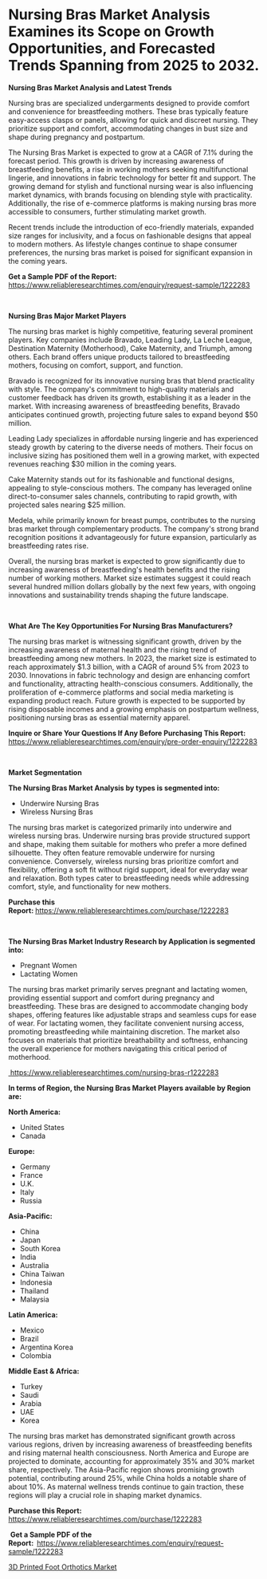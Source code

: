 <p><h1>Nursing Bras Market Analysis Examines its Scope on Growth Opportunities, and Forecasted Trends Spanning from 2025 to 2032.</h1></p><p><strong>Nursing Bras Market Analysis and Latest Trends</strong></p>
<p><p>Nursing bras are specialized undergarments designed to provide comfort and convenience for breastfeeding mothers. These bras typically feature easy-access clasps or panels, allowing for quick and discreet nursing. They prioritize support and comfort, accommodating changes in bust size and shape during pregnancy and postpartum. </p><p>The Nursing Bras Market is expected to grow at a CAGR of 7.1% during the forecast period. This growth is driven by increasing awareness of breastfeeding benefits, a rise in working mothers seeking multifunctional lingerie, and innovations in fabric technology for better fit and support. The growing demand for stylish and functional nursing wear is also influencing market dynamics, with brands focusing on blending style with practicality. Additionally, the rise of e-commerce platforms is making nursing bras more accessible to consumers, further stimulating market growth. </p><p>Recent trends include the introduction of eco-friendly materials, expanded size ranges for inclusivity, and a focus on fashionable designs that appeal to modern mothers. As lifestyle changes continue to shape consumer preferences, the nursing bras market is poised for significant expansion in the coming years.</p></p>
<p><strong>Get a Sample PDF of the Report:&nbsp;</strong> <a href="https://www.reliableresearchtimes.com/enquiry/request-sample/1222283?utm_campaign=3444&utm_medium=2&utm_source=Github&utm_content=ia&utm_term=05042025&utm_id=nursing-bras">https://www.reliableresearchtimes.com/enquiry/request-sample/1222283</a></p>
<p>&nbsp;</p>
<p><strong>Nursing Bras Major Market Players</strong></p>
<p><p>The nursing bras market is highly competitive, featuring several prominent players. Key companies include Bravado, Leading Lady, La Leche League, Destination Maternity (Motherhood), Cake Maternity, and Triumph, among others. Each brand offers unique products tailored to breastfeeding mothers, focusing on comfort, support, and function.</p><p>Bravado is recognized for its innovative nursing bras that blend practicality with style. The company's commitment to high-quality materials and customer feedback has driven its growth, establishing it as a leader in the market. With increasing awareness of breastfeeding benefits, Bravado anticipates continued growth, projecting future sales to expand beyond $50 million.</p><p>Leading Lady specializes in affordable nursing lingerie and has experienced steady growth by catering to the diverse needs of mothers. Their focus on inclusive sizing has positioned them well in a growing market, with expected revenues reaching $30 million in the coming years.</p><p>Cake Maternity stands out for its fashionable and functional designs, appealing to style-conscious mothers. The company has leveraged online direct-to-consumer sales channels, contributing to rapid growth, with projected sales nearing $25 million.</p><p>Medela, while primarily known for breast pumps, contributes to the nursing bras market through complementary products. The company's strong brand recognition positions it advantageously for future expansion, particularly as breastfeeding rates rise.</p><p>Overall, the nursing bras market is expected to grow significantly due to increasing awareness of breastfeeding's health benefits and the rising number of working mothers. Market size estimates suggest it could reach several hundred million dollars globally by the next few years, with ongoing innovations and sustainability trends shaping the future landscape.</p></p>
<p>&nbsp;</p>
<p><strong>What Are The Key Opportunities For Nursing Bras Manufacturers?</strong></p>
<p><p>The nursing bras market is witnessing significant growth, driven by the increasing awareness of maternal health and the rising trend of breastfeeding among new mothers. In 2023, the market size is estimated to reach approximately $1.3 billion, with a CAGR of around 5% from 2023 to 2030. Innovations in fabric technology and design are enhancing comfort and functionality, attracting health-conscious consumers. Additionally, the proliferation of e-commerce platforms and social media marketing is expanding product reach. Future growth is expected to be supported by rising disposable incomes and a growing emphasis on postpartum wellness, positioning nursing bras as essential maternity apparel.</p></p>
<p><strong>Inquire or Share Your Questions If Any Before Purchasing This Report:</strong> <a href="https://www.reliableresearchtimes.com/enquiry/pre-order-enquiry/1222283?utm_campaign=3444&utm_medium=2&utm_source=Github&utm_content=ia&utm_term=05042025&utm_id=nursing-bras">https://www.reliableresearchtimes.com/enquiry/pre-order-enquiry/1222283</a></p>
<p>&nbsp;</p>
<p><strong>Market Segmentation</strong></p>
<p><strong>The Nursing Bras Market Analysis by types is segmented into:</strong></p>
<p><ul><li>Underwire Nursing Bras</li><li>Wireless Nursing Bras</li></ul></p>
<p><p>The nursing bras market is categorized primarily into underwire and wireless nursing bras. Underwire nursing bras provide structured support and shape, making them suitable for mothers who prefer a more defined silhouette. They often feature removable underwire for nursing convenience. Conversely, wireless nursing bras prioritize comfort and flexibility, offering a soft fit without rigid support, ideal for everyday wear and relaxation. Both types cater to breastfeeding needs while addressing comfort, style, and functionality for new mothers.</p></p>
<p><strong>Purchase this Report:&nbsp;</strong><a href="https://www.reliableresearchtimes.com/purchase/1222283?utm_campaign=3444&utm_medium=2&utm_source=Github&utm_content=ia&utm_term=05042025&utm_id=nursing-bras">https://www.reliableresearchtimes.com/purchase/1222283</a></p>
<p>&nbsp;</p>
<p><strong>The Nursing Bras Market Industry Research by Application is segmented into:</strong></p>
<p><ul><li>Pregnant Women</li><li>Lactating Women</li></ul></p>
<p><p>The nursing bras market primarily serves pregnant and lactating women, providing essential support and comfort during pregnancy and breastfeeding. These bras are designed to accommodate changing body shapes, offering features like adjustable straps and seamless cups for ease of wear. For lactating women, they facilitate convenient nursing access, promoting breastfeeding while maintaining discretion. The market also focuses on materials that prioritize breathability and softness, enhancing the overall experience for mothers navigating this critical period of motherhood.</p></p>
<p><a href="https://www.reliableresearchtimes.com/nursing-bras-r1222283?utm_campaign=3444&utm_medium=2&utm_source=Github&utm_content=ia&utm_term=05042025&utm_id=nursing-bras">&nbsp;https://www.reliableresearchtimes.com/nursing-bras-r1222283</a></p>
<p><strong>In terms of Region, the Nursing Bras Market Players available by Region are:</strong></p>
<p>
    <p> <strong> North America: </strong>
        <ul>
            <li>United States</li>
            <li>Canada</li>
        </ul>
        </p> 
    <p> <strong> Europe: </strong>
        <ul>
            <li>Germany</li>
            <li>France</li>
            <li>U.K.</li>
            <li>Italy</li>
            <li>Russia</li>
        </ul>
        </p> 
    <p> <strong> Asia-Pacific: </strong>
        <ul>
            <li>China</li>
            <li>Japan</li>
            <li>South Korea</li>
            <li>India</li>
            <li>Australia</li>
            <li>China Taiwan</li>
            <li>Indonesia</li>
            <li>Thailand</li>
            <li>Malaysia</li>
        </ul>
        </p> 
    <p> <strong> Latin America: </strong>
        <ul>
            <li>Mexico</li>
            <li>Brazil</li>
            <li>Argentina Korea</li>
            <li>Colombia</li>
        </ul>
        </p> 
    <p> <strong> Middle East & Africa: </strong>
        <ul>
            <li>Turkey</li>
            <li>Saudi</li>
            <li>Arabia</li>
            <li>UAE</li>
            <li>Korea</li>
        </ul>
    </p>
    </p>
<p><p>The nursing bras market has demonstrated significant growth across various regions, driven by increasing awareness of breastfeeding benefits and rising maternal health consciousness. North America and Europe are projected to dominate, accounting for approximately 35% and 30% market share, respectively. The Asia-Pacific region shows promising growth potential, contributing around 25%, while China holds a notable share of about 10%. As maternal wellness trends continue to gain traction, these regions will play a crucial role in shaping market dynamics.</p></p>
<p><strong>Purchase this Report: </strong><a href="https://www.reliableresearchtimes.com/purchase/1222283?utm_campaign=3444&utm_medium=2&utm_source=Github&utm_content=ia&utm_term=05042025&utm_id=nursing-bras">https://www.reliableresearchtimes.com/purchase/1222283</a></p>
<p>&nbsp;<strong>Get a Sample PDF of the Report:&nbsp;&nbsp;</strong><a href="https://www.reliableresearchtimes.com/enquiry/request-sample/1222283?utm_campaign=3444&utm_medium=2&utm_source=Github&utm_content=ia&utm_term=05042025&utm_id=nursing-bras">https://www.reliableresearchtimes.com/enquiry/request-sample/1222283</a></p>
<p><strong></strong></p>
<p><p><a href="https://github.com/popoialraih3/Market-Research-Report-List-1/blob/main/3d-printed-foot-orthotics-market.md?utm_campaign=3444&utm_medium=2&utm_source=Github&utm_content=ia&utm_term=05042025&utm_id=nursing-bras">3D Printed Foot Orthotics Market</a></p></p>